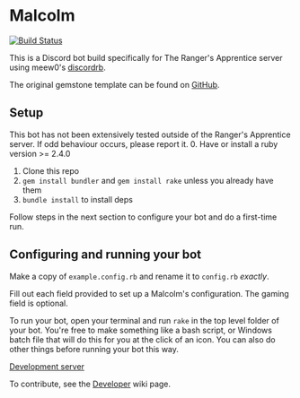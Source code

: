 # Malcolm
[![Build Status](https://travis-ci.com/TheOtherUnknown/Malcolm-TRA.svg?branch=master)](https://travis-ci.com/TheOtherUnknown/Malcolm-TRA)

This is a Discord bot build specifically for The Ranger's Apprentice server using meew0's [discordrb](https://github.com/meew0/discordrb).

The original gemstone template can be found on [GitHub](https://github.com/z64/gemstone).
## Setup

This bot has not been extensively tested outside of the Ranger's Apprentice server. If odd behaviour occurs, please report it.
0. Have or install a ruby version >= 2.4.0
1. Clone this repo
2. `gem install bundler` and `gem install rake` unless you already have them
3. `bundle install` to install deps 

Follow steps in the next section to configure your bot and do a first-time run.

## Configuring and running your bot

Make a copy of `example.config.rb` and rename it to `config.rb` *exactly*.

Fill out each field provided to set up a Malcolm's configuration. The gaming field is optional.

To run your bot, open your terminal and run `rake` in the top level folder of your bot. You're free to make something like a bash script, or Windows batch file that will do this for you at the click of an icon. You can also do other things before running your bot this way.

[Development server](https://discord.gg/fCr9U29)


To contribute, see the [Developer](https://github.com/TheOtherUnknown/Malcolm-TRA/wiki/Development) wiki page.
